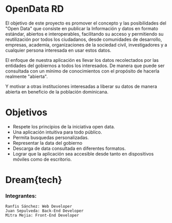 OpenData RD
========


El objetivo de este proyecto es promover el concepto y las posibilidades del "Open Data"  que consiste en publicar la Información y datos en formato estándar, abiertos e interoperables, facilitando su acceso y permitiendo su reutilización por  todos los ciudadanos, desde comunidades de desarrollo, empresas, academia, organizaciones de la sociedad civil, investigadores y a cualquier persona interesada en usar estos datos.


El enfoque de nuestra aplicación es llevar los datos recolectados por las entidades del gobiernos a todos los interesados. De manera que puede ser consultada con un mínimo de conocimientos con el propósito de hacerla realmente "abierta".

Y motivar a otras instituciones interesadas a liberar su datos de manera abierta en beneficio de la población dominicana.





Objetivos 
========

* Respete los principios de la iniciativa open data.
* Una aplicación intuitiva para todo público. 
* Permita busquedas personalizadas.
* Representar la data del gobierno
* Descarga de data consultada en diferentes formatos.
* Lograr que la aplicación sea accesible desde tanto en dispositivos móviles como de escritorio.


Dream{tech}
=============
### Integrantes:

```
Ranfis Sánchez: Web Developer 
Juan Sepulveda: Back-End Developer
Mitra Mejia: Front-End Developer
```
